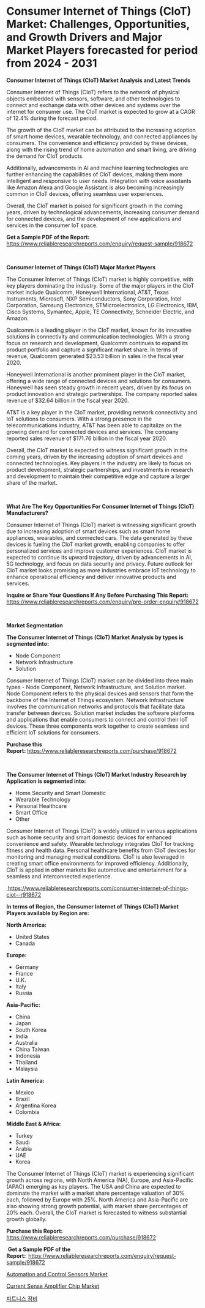 <p><h1>Consumer Internet of Things (CIoT) Market: Challenges, Opportunities, and Growth Drivers and Major Market Players forecasted for period from 2024 - 2031</h1></p><p><strong>Consumer Internet of Things (CIoT) Market Analysis and Latest Trends</strong></p>
<p><p>Consumer Internet of Things (CIoT) refers to the network of physical objects embedded with sensors, software, and other technologies to connect and exchange data with other devices and systems over the internet for consumer use. The CIoT market is expected to grow at a CAGR of 12.4% during the forecast period.</p><p>The growth of the CIoT market can be attributed to the increasing adoption of smart home devices, wearable technology, and connected appliances by consumers. The convenience and efficiency provided by these devices, along with the rising trend of home automation and smart living, are driving the demand for CIoT products.</p><p>Additionally, advancements in AI and machine learning technologies are further enhancing the capabilities of CIoT devices, making them more intelligent and responsive to user needs. Integration with voice assistants like Amazon Alexa and Google Assistant is also becoming increasingly common in CIoT devices, offering seamless user experiences.</p><p>Overall, the CIoT market is poised for significant growth in the coming years, driven by technological advancements, increasing consumer demand for connected devices, and the development of new applications and services in the consumer IoT space.</p></p>
<p><strong>Get a Sample PDF of the Report:&nbsp;</strong> <a href="https://www.reliableresearchreports.com/enquiry/request-sample/918672">https://www.reliableresearchreports.com/enquiry/request-sample/918672</a></p>
<p>&nbsp;</p>
<p><strong>Consumer Internet of Things (CIoT) Major Market Players</strong></p>
<p><p>The Consumer Internet of Things (CIoT) market is highly competitive, with key players dominating the industry. Some of the major players in the CIoT market include Qualcomm, Honeywell International, AT&T, Texas Instruments, Microsoft, NXP Semiconductors, Sony Corporation, Intel Corporation, Samsung Electronics, STMicroelectronics, LG Electronics, IBM, Cisco Systems, Symantec, Apple, TE Connectivity, Schneider Electric, and Amazon.</p><p>Qualcomm is a leading player in the CIoT market, known for its innovative solutions in connectivity and communication technologies. With a strong focus on research and development, Qualcomm continues to expand its product portfolio and capture a significant market share. In terms of revenue, Qualcomm generated $23.53 billion in sales in the fiscal year 2020.</p><p>Honeywell International is another prominent player in the CIoT market, offering a wide range of connected devices and solutions for consumers. Honeywell has seen steady growth in recent years, driven by its focus on product innovation and strategic partnerships. The company reported sales revenue of $32.64 billion in the fiscal year 2020.</p><p>AT&T is a key player in the CIoT market, providing network connectivity and IoT solutions to consumers. With a strong presence in the telecommunications industry, AT&T has been able to capitalize on the growing demand for connected devices and services. The company reported sales revenue of $171.76 billion in the fiscal year 2020.</p><p>Overall, the CIoT market is expected to witness significant growth in the coming years, driven by the increasing adoption of smart devices and connected technologies. Key players in the industry are likely to focus on product development, strategic partnerships, and investments in research and development to maintain their competitive edge and capture a larger share of the market.</p></p>
<p>&nbsp;</p>
<p><strong>What Are The Key Opportunities For Consumer Internet of Things (CIoT) Manufacturers?</strong></p>
<p><p>Consumer Internet of Things (CIoT) market is witnessing significant growth due to increasing adoption of smart devices such as smart home appliances, wearables, and connected cars. The data generated by these devices is fueling the CIoT market growth, enabling companies to offer personalized services and improve customer experiences. CIoT market is expected to continue its upward trajectory, driven by advancements in AI, 5G technology, and focus on data security and privacy. Future outlook for CIoT market looks promising as more industries embrace IoT technology to enhance operational efficiency and deliver innovative products and services.</p></p>
<p><strong>Inquire or Share Your Questions If Any Before Purchasing This Report:</strong> <a href="https://www.reliableresearchreports.com/enquiry/pre-order-enquiry/918672">https://www.reliableresearchreports.com/enquiry/pre-order-enquiry/918672</a></p>
<p>&nbsp;</p>
<p><strong>Market Segmentation</strong></p>
<p><strong>The Consumer Internet of Things (CIoT) Market Analysis by types is segmented into:</strong></p>
<p><ul><li>Node Component</li><li>Network Infrastructure</li><li>Solution</li></ul></p>
<p><p>Consumer Internet of Things (CIoT) market can be divided into three main types - Node Component, Network Infrastructure, and Solution market. Node Component refers to the physical devices and sensors that form the backbone of the Internet of Things ecosystem. Network Infrastructure involves the communication networks and protocols that facilitate data transfer between devices. Solution market includes the software platforms and applications that enable consumers to connect and control their IoT devices. These three components work together to create seamless and efficient IoT solutions for consumers.</p></p>
<p><strong>Purchase this Report:&nbsp;</strong><a href="https://www.reliableresearchreports.com/purchase/918672">https://www.reliableresearchreports.com/purchase/918672</a></p>
<p>&nbsp;</p>
<p><strong>The Consumer Internet of Things (CIoT) Market Industry Research by Application is segmented into:</strong></p>
<p><ul><li>Home Security and Smart Domestic</li><li>Wearable Technology</li><li>Personal Healthcare</li><li>Smart Office</li><li>Other</li></ul></p>
<p><p>Consumer Internet of Things (CIoT) is widely utilized in various applications such as home security and smart domestic devices for enhanced convenience and safety. Wearable technology integrates CIoT for tracking fitness and health data. Personal healthcare benefits from CIoT devices for monitoring and managing medical conditions. CIoT is also leveraged in creating smart office environments for improved efficiency. Additionally, CIoT is applied in other markets like automotive and entertainment for a seamless and interconnected experience.</p></p>
<p><a href="https://www.reliableresearchreports.com/consumer-internet-of-things-ciot--r918672">&nbsp;https://www.reliableresearchreports.com/consumer-internet-of-things-ciot--r918672</a></p>
<p><strong>In terms of Region, the Consumer Internet of Things (CIoT) Market Players available by Region are:</strong></p>
<p>
    <p> <strong> North America: </strong>
        <ul>
            <li>United States</li>
            <li>Canada</li>
        </ul>
        </p> 
    <p> <strong> Europe: </strong>
        <ul>
            <li>Germany</li>
            <li>France</li>
            <li>U.K.</li>
            <li>Italy</li>
            <li>Russia</li>
        </ul>
        </p> 
    <p> <strong> Asia-Pacific: </strong>
        <ul>
            <li>China</li>
            <li>Japan</li>
            <li>South Korea</li>
            <li>India</li>
            <li>Australia</li>
            <li>China Taiwan</li>
            <li>Indonesia</li>
            <li>Thailand</li>
            <li>Malaysia</li>
        </ul>
        </p> 
    <p> <strong> Latin America: </strong>
        <ul>
            <li>Mexico</li>
            <li>Brazil</li>
            <li>Argentina Korea</li>
            <li>Colombia</li>
        </ul>
        </p> 
    <p> <strong> Middle East & Africa: </strong>
        <ul>
            <li>Turkey</li>
            <li>Saudi</li>
            <li>Arabia</li>
            <li>UAE</li>
            <li>Korea</li>
        </ul>
    </p>
    </p>
<p><p>The Consumer Internet of Things (CIoT) market is experiencing significant growth across regions, with North America (NA), Europe, and Asia-Pacific (APAC) emerging as key players. The USA and China are expected to dominate the market with a market share percentage valuation of 30% each, followed by Europe with 25%. North America and Asia-Pacific are also showing strong growth potential, with market share percentages of 20% each. Overall, the CIoT market is forecasted to witness substantial growth globally.</p></p>
<p><strong>Purchase this Report: </strong><a href="https://www.reliableresearchreports.com/purchase/918672">https://www.reliableresearchreports.com/purchase/918672</a></p>
<p>&nbsp;<strong>Get a Sample PDF of the Report:&nbsp;&nbsp;</strong><a href="https://www.reliableresearchreports.com/enquiry/request-sample/918672">https://www.reliableresearchreports.com/enquiry/request-sample/918672</a></p>
<p><strong></strong></p>
<p><p><a href="https://www.linkedin.com/pulse/automation-control-sensors-market-trends-analysis-forecasted-ubkvc">Automation and Control Sensors Market</a></p><p><a href="https://www.linkedin.com/pulse/current-sense-amplifier-chip-market-analysis-sze-forecasted-luhtc">Current Sense Amplifier Chip Market</a></p><p><a href="https://github.com/vskv4779xr1/Market-Research-Report-List-2/blob/main/935367260059.md">피트니스 장비</a></p></p>